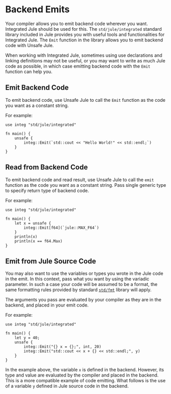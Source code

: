 # Backend Emits

Your compiler allows you to emit backend code wherever you want. Integrated Jule should be used for this. The `std/jule/integrated` standard library included in Jule provides you with useful tools and functionalities for Integrated Jule. The `Emit` function in the library allows you to emit backend code with Unsafe Jule.

When working with Integrated Jule, sometimes using use declarations and linking definitions may not be useful, or you may want to write as much Jule code as possible, in which case emitting backend code with the `Emit` function can help you.

## Emit Backend Code

To emit backend code, use Unsafe Jule to call the `Emit` function as the code you want as a constant string.

For example:
```jule
use integ "std/jule/integrated"

fn main() {
    unsafe {
        integ::Emit(`std::cout << "Hello World!" << std::endl;`)
    }
}
```

## Read from Backend Code

To emit backend code and read result, use Unsafe Jule to call the `emit` function as the code you want as a constant string. Pass single generic type to specify return type of backend code.

For example:
```jule
use integ "std/jule/integrated"

fn main() {
    let x = unsafe {
        integ::Emit[f64](`jule::MAX_F64`)
    }
    println(x)
    println(x == f64.Max)
}
```

## Emit from Jule Source Code

You may also want to use the variables or types you wrote in the Jule code in the emit. In this context, pass what you want by using the variadic parameter. In such a case your code will be assumed to be a format, the same formatting rules provided by standard [`std/fmt`](/std/fmt) library will apply.

The arguments you pass are evaluated by your compiler as they are in the backend, and placed in your emit code.

For example:
```jule
use integ "std/jule/integrated"

fn main() {
    let y = 40;
    unsafe {
        integ::Emit("{} x = {};", int, 20)
        integ::Emit("std::cout << x + {} << std::endl;", y)
    }
}
```

In the example above, the variable `x` is defined in the backend. However, its type and value are evaluated by the compiler and placed in the backend. This is a more compatible example of code emitting. What follows is the use of a variable `y` defined in Jule source code in the backend.
